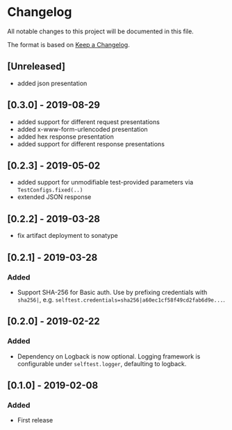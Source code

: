 # Changelog
All notable changes to this project will be documented in this file.

The format is based on [Keep a Changelog](https://keepachangelog.com/en/1.0.0/).

<!-- Categories: Added, Changed, Deprecated, Removed, Fixed, Security -->

## [Unreleased]
- added json presentation

## [0.3.0] - 2019-08-29
- added support for different request presentations
- added x-www-form-urlencoded presentation
- added hex response presentation
- added support for different response presentations

## [0.2.3] - 2019-05-02
- added support for unmodifiable test-provided parameters via `TestConfigs.fixed(..)`
- extended JSON response

## [0.2.2] - 2019-03-28
- fix artifact deployment to sonatype

## [0.2.1] - 2019-03-28
### Added
- Support SHA-256 for Basic auth. Use by prefixing credentials with `sha256|`, e.g. `selftest.credentials=sha256|a60ec1cf58f49cd2fab6d9e...`.

## [0.2.0] - 2019-02-22
### Added
- Dependency on Logback is now optional. Logging framework is configurable under `selftest.logger`, defaulting to logback.

## [0.1.0] - 2019-02-08
### Added
- First release
